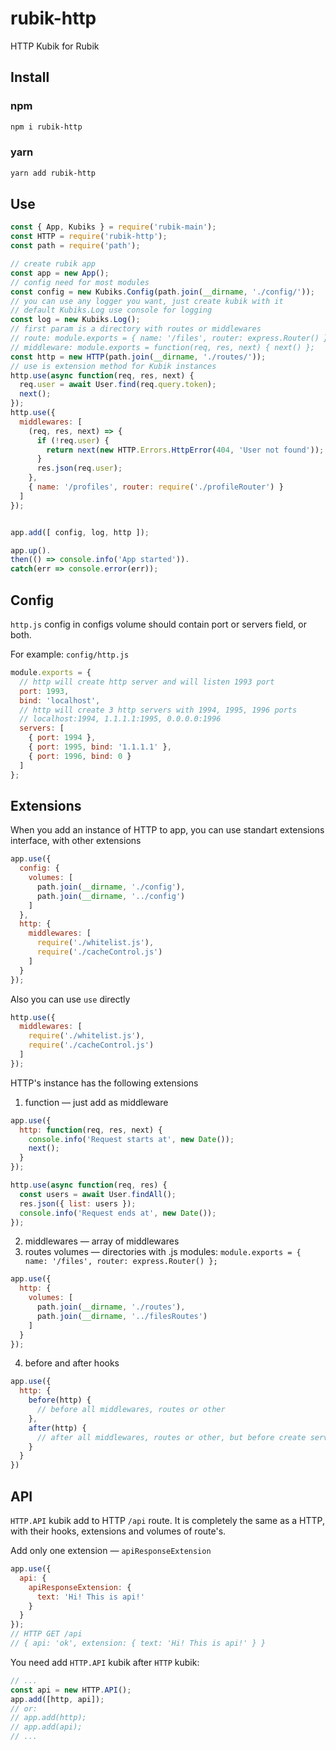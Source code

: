 # rubik-http
HTTP Kubik for Rubik

## Install

### npm
```bash
npm i rubik-http
```

### yarn
```bash
yarn add rubik-http
```

## Use
```javascript
const { App, Kubiks } = require('rubik-main');
const HTTP = require('rubik-http');
const path = require('path');

// create rubik app
const app = new App();
// config need for most modules
const config = new Kubiks.Config(path.join(__dirname, './config/'));
// you can use any logger you want, just create kubik with it
// default Kubiks.Log use console for logging
const log = new Kubiks.Log();
// first param is a directory with routes or middlewares
// route: module.exports = { name: '/files', router: express.Router() };
// middleware: module.exports = function(req, res, next) { next() };
const http = new HTTP(path.join(__dirname, './routes/'));
// use is extension method for Kubik instances
http.use(async function(req, res, next) {
  req.user = await User.find(req.query.token);
  next();
});
http.use({
  middlewares: [
    (req, res, next) => {
      if (!req.user) {
        return next(new HTTP.Errors.HttpError(404, 'User not found'));
      }
      res.json(req.user);
    },
    { name: '/profiles', router: require('./profileRouter') }
  ]
});


app.add([ config, log, http ]);

app.up().
then(() => console.info('App started')).
catch(err => console.error(err));
```

## Config
`http.js` config in configs volume should contain port or servers field, or both.

For example:
`config/http.js`
```javascript
module.exports = {
  // http will create http server and will listen 1993 port
  port: 1993,
  bind: 'localhost',
  // http will create 3 http servers with 1994, 1995, 1996 ports
  // localhost:1994, 1.1.1.1:1995, 0.0.0.0:1996
  servers: [
    { port: 1994 },
    { port: 1995, bind: '1.1.1.1' },
    { port: 1996, bind: 0 }
  ]
};
```

## Extensions
When you add an instance of HTTP to app, you can use standart extensions interface,
with other extensions
```javascript
app.use({
  config: {
    volumes: [
      path.join(__dirname, './config'),
      path.join(__dirname, '../config')
    ]
  },
  http: {
    middlewares: [
      require('./whitelist.js'),
      require('./cacheControl.js')
    ]
  }
});
```

Also you can use `use` directly
```javascript
http.use({
  middlewares: [
    require('./whitelist.js'),
    require('./cacheControl.js')
  ]
});
```

HTTP's instance has the following extensions
1. function — just add as middleware
```javascript
app.use({
  http: function(req, res, next) {
    console.info('Request starts at', new Date());
    next();
  }
});

http.use(async function(req, res) {
  const users = await User.findAll();
  res.json({ list: users });
  console.info('Request ends at', new Date());
});
```
2. middlewares — array of middlewares
3. routes volumes — directories with .js modules: `module.exports = { name: '/files', router: express.Router() };`

```javascript
app.use({
  http: {
    volumes: [
      path.join(__dirname, './routes'),
      path.join(__dirname, '../filesRoutes')
    ]
  }
});
```
4. before and after hooks
```javascript
app.use({
  http: {
    before(http) {
      // before all middlewares, routes or other
    },
    after(http) {
      // after all middlewares, routes or other, but before create servers and listen
    }
  }
})
```

## API
`HTTP.API` kubik add to HTTP `/api` route. It is completely the same as a HTTP, with their hooks, extensions and volumes of route's.

Add only one extension — `apiResponseExtension`
```javascript
app.use({
  api: {
    apiResponseExtension: {
      text: 'Hi! This is api!'
    }
  }
});
// HTTP GET /api
// { api: 'ok', extension: { text: 'Hi! This is api!' } }
```

You need add `HTTP.API` kubik after `HTTP` kubik:
```javascript
// ...
const api = new HTTP.API();
app.add([http, api]);
// or:
// app.add(http);
// app.add(api);
// ...
```
